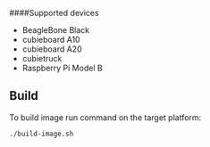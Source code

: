 ####Supported devices
- BeagleBone Black
- cubieboard A10
- cubieboard A20
- cubietruck
- Raspberry Pi Model B

## Build
To build image run command on the target platform:
````
./build-image.sh
````
